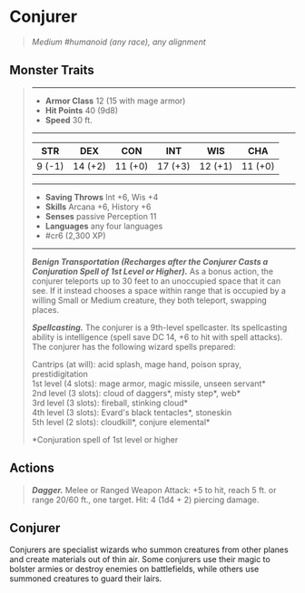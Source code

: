 # Conjurer
>*Medium #humanoid (any race), any alignment*
## Monster Traits
>___
>- **Armor Class** 12 (15 with mage armor)
>- **Hit Points** 40 (9d8)
>- **Speed** 30 ft.
>___
>|STR|DEX|CON|INT|WIS|CHA|
>|:---:|:---:|:---:|:---:|:---:|:---:|
>|9 (-1)|14 (+2)|11 (+0)|17 (+3)|12 (+1)|11 (+0)|
>___
>- **Saving Throws** Int +6, Wis +4
>- **Skills** Arcana +6, History +6
>- **Senses** passive Perception 11
>- **Languages** any four languages
>- #cr6 (2,300 XP)
>___
>***Benign Transportation (Recharges after the Conjurer Casts a Conjuration Spell of 1st Level or Higher).*** As a bonus action, the conjurer teleports up to 30 feet to an unoccupied space that it can see. If it instead chooses a space within range that is occupied by a willing Small or Medium creature, they both teleport, swapping places.  
>
>***Spellcasting.*** The conjurer is a 9th-level spellcaster. Its spellcasting ability is intelligence (spell save DC 14, +6 to hit with spell attacks). The conjurer has the following wizard spells prepared:  
>
>Cantrips (at will): acid splash, mage hand, poison spray, prestidigitation  
>1st level (4 slots): mage armor, magic missile, unseen servant*  
>2nd level (3 slots): cloud of daggers*, misty step*, web*  
>3rd level (3 slots): fireball, stinking cloud*  
>4th level (3 slots): Evard's black tentacles*, stoneskin  
>5th level (2 slots): cloudkill*, conjure elemental*  
>
>*Conjuration spell of 1st level or higher  
>
>
## Actions
>***Dagger.*** Melee  or Ranged Weapon Attack: +5 to hit, reach 5 ft. or range 20/60 ft., one target. Hit: 4 (1d4 + 2) piercing damage.
## Conjurer
Conjurers are specialist wizards who summon creatures from other planes and create materials out of thin air. Some conjurers use their magic to bolster armies or destroy enemies on battlefields, while others use summoned creatures to guard their lairs.
